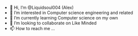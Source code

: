 - 👋 Hi, I’m @Liquidsoul004 (Alex)
- 👀 I’m interested in Computer science engineering and related 
- 🌱 I’m currently learning Computer science on my own
- 💞️ I’m looking to collaborate on Like Minded 
- 📫 How to reach me ...
